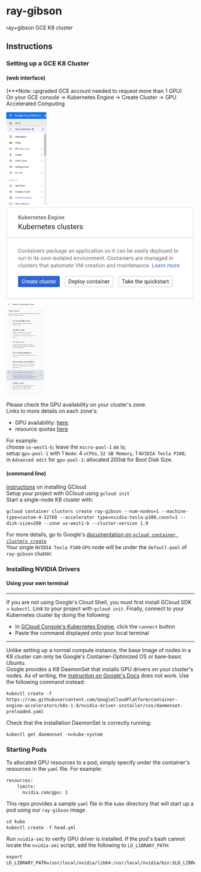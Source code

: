 # ray-gibson
ray+gibson GCE K8 cluster

## Instructions

### Setting up a GCE K8 Cluster 
#### (web interface)

(***Note: upgraded GCE account needed to request more than 1 GPU)  
On your GCE console -> Kubernetes Engine -> Create Cluster -> GPU Accelerated Computing

<!--![img](docs/gce-k8.png | height=100) -->
<img src="docs/gce-k8.png" height="250"> <img src="docs/create-cluster.png" height = "250"> <img src="docs/gpu-accelerated.png" height = "250">  

Please check the GPU availability on your cluster's zone.  
Links to more details on each zone's:  
* GPU availability: [here](https://cloud.google.com/compute/docs/gpus/).  
* resource quotas [here](https://console.cloud.google.com/iam-admin/quotas?_ga=2.117426756.-318237526.1538593068)

For example:  
choose `us-west1-b`; leave the `micro-pool-1` as is;  
setup `gpu-pool-1` with 1 `Node`: 4 `vCPUs`, `32 GB Memory`, 1 `NVIDIA Tesla P100`;  
in `Advanced edit` for `gpu-pool-1`: allocated 200`GB` for Boot Disk Size.

#### (command line)
[instructions](https://cloud.google.com/sdk/docs/quickstart-debian-ubuntu) on installing GCloud  
Setup your project with GCloud using `gcloud init`  
Start a single-node K8 cluster with:
```
gcloud container clusters create ray-gibson --num-nodes=1 --machine-type=custom-4-32768 --accelerator type=nvidia-tesla-p100,count=1 --disk-size=200 --zone us-west1-b --cluster-version 1.9
```
For more details, go to Google's [documentation on `gcloud container clusters create`](https://cloud.google.com/sdk/gcloud/reference/container/clusters/create)  
Your single `NVIDIA Tesla P100` `GPU` node will be under the `default-pool` of `ray-gibson` cluster.

### Installing NVIDIA Drivers
#### Using your own terminal
-----
If you are not using Google's Cloud Shell, you must first install GCloud SDK + `kubectl`.  Link to your project with `gcloud init`.  Finally, connect to your Kubernetes cluster by doing the following:  
* In [GCloud Console's Kubernetes Engine](https://console.cloud.google.com/kubernetes/), click the `connect` button  
* Paste the command displayed onto your local terminal

-----

Unlike setting up a normal compute instance, the base Image of nodes in a K8 cluster can only be Google's Container-Optimized OS or bare-basic Ubuntu.  
Google provides a K8 DaemonSet that installs GPU drivers on your cluster's nodes. As of writing, the [instruction on Google's Docs](https://cloud.google.com/kubernetes-engine/docs/how-to/gpus#installing_drivers) does not work. Use the following command instead:  
```
kubectl create -f https://raw.githubusercontent.com/GoogleCloudPlatform/container-engine-accelerators/k8s-1.9/nvidia-driver-installer/cos/daemonset-preloaded.yaml
```

Check that the installation DaemonSet is correctly running:
```
kubectl get daemonset -n=kube-system
```

### Starting Pods
To allocated GPU resources to a pod, simply specify under the container's resources in the `yaml` file. For example:  
```
resources:
    limits:
      nvidia.com/gpu: 1
```
This repo provides a sample `yaml` file in the `kube` directory that will start up a pod using our `ray-gibson` image.
```
cd kube
kubectl create -f head.yml
```

Run `nvidia-smi` to verify GPU driver is installed.
If the pod's bash cannot locate the `nvidia-smi` script, add the following to `LD_LIBRARY_PATH`:
```
export LD_LIBRARY_PATH=/usr/local/nvidia/lib64:/usr/local/nvidia/bin:$LD_LIBRARY_PATH
```

